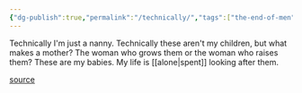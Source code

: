 ```yaml
---
{"dg-publish":true,"permalink":"/technically/","tags":["the-end-of-men"],"created":"","updated":""}
---
```


Technically I'm just a nanny. Technically these aren't my children, but what makes a mother? The woman who grows them or the woman who raises them? These are my babies. My life is [[alone\|spent]] looking after them.

[source](https://www.goodreads.com/book/show/53717123-the-end-of-men)
